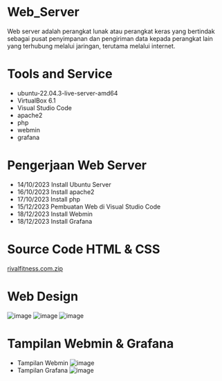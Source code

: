 # Web_Server
Web server adalah perangkat lunak atau perangkat keras yang bertindak sebagai pusat penyimpanan dan pengiriman data kepada perangkat lain yang terhubung melalui jaringan, terutama melalui internet.

# Tools and Service
- ubuntu-22.04.3-live-server-amd64
- VirtualBox 6.1
- Visual Studio Code
- apache2
- php
- webmin
- grafana

# Pengerjaan Web Server
- 14/10/2023 Install Ubuntu Server
- 16/10/2023 Install apache2
- 17/10/2023 Install php
- 15/12/2023 Pembuatan Web di Visual Studio Code
- 18/12/2023 Install Webmin
- 18/12/2023 Install Grafana


# Source Code HTML & CSS
[rivalfitness.com.zip](https://github.com/rsteve13/Web_Server/files/13719306/rivalfitness.com.zip)


# Web Design
![image](https://github.com/rsteve13/Web_Server/assets/145539253/a71aadf1-20de-4a3f-9c61-17b349f10ac3)
![image](https://github.com/rsteve13/Web_Server/assets/145539253/8e149de8-72b9-4e29-993a-a8829ed73ea0)
![image](https://github.com/rsteve13/Web_Server/assets/145539253/2a742e95-25bb-4330-9801-9b1740ed4d3b)


# Tampilan Webmin & Grafana
- Tampilan Webmin
  ![image](https://github.com/rsteve13/Web_Server/assets/145539253/20022c55-6475-433a-8918-754c84d2cac6)
- Tampilan Grafana
  ![image](https://github.com/rsteve13/Web_Server/assets/145539253/d45d0958-c137-4938-9482-d9ddd3e07217)

